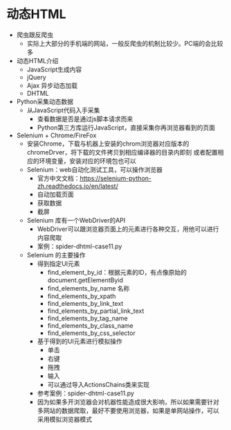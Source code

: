 # 动态HTML
* 爬虫跟反爬虫
    * 实际上大部分的手机端的网站，一般反爬虫的机制比较少。PC端的会比较多
* 动态HTML介绍
    * JavaScript生成内容
    * jQuery
    * Ajax 异步动态加载
    * DHTML
* Python采集动态数据
    * 从JavaScript代码入手采集
        * 查看数据是否是通过js脚本请求而来
        * Python第三方库运行JavaScript，直接采集你再浏览器看到的页面
* Selenium + Chrome/FireFox
    * 安装Chrome，下载与机器上安装的chrom浏览器对应版本的chromeDrver，将下载的文件拷贝到相应编译器的目录内即刻
        或者配置相应的环境变量，安装对应的环境包也可以
    * Selenium：web自动化测试工具，可以操作浏览器
        * 官方中文文档：https://selenium-python-zh.readthedocs.io/en/latest/
        * 自动加载页面
        * 获取数据
        * 截屏
    * Selenium 库有一个WebDriver的API
        * WebDriver可以跟浏览器页面上的元素进行各种交互，用他可以进行内容爬取
        * 案例：spider-dhtml-case11.py
    * Selenium 的主要操作
        * 得到指定UI元素
            * find_element_by_id：根据元素的ID，有点像原始的document.getElementByid
            * find_elements_by_name 名称
            * find_elements_by_xpath 
            * find_elements_by_link_text
            * find_elements_by_partial_link_text
            * find_elements_by_tag_name
            * find_elements_by_class_name
            * find_elements_by_css_selector
        * 基于得到的UI元素进行模拟操作
            * 单击
            * 右键
            * 拖拽
            * 输入
            * 可以通过导入ActionsChains类来实现
        * 参考案例：spider-dhtml-case11.py
        * 因为如果多开浏览器会对机器性能造成很大影响，所以如果需要针对多网站的数据爬取，最好不要使用浏览器，如果是单网站操作，可以采用模拟浏览器模式
        